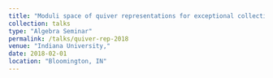 ```yaml
---
title: "Moduli space of quiver representations for exceptional collections on surfaces"
collection: talks
type: "Algebra Seminar"
permalink: /talks/quiver-rep-2018
venue: "Indiana University,"
date: 2018-02-01
location: "Bloomington, IN"
---
```


